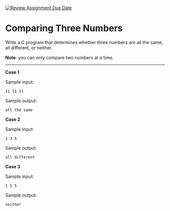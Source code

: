 [![Review Assignment Due Date](https://classroom.github.com/assets/deadline-readme-button-22041afd0340ce965d47ae6ef1cefeee28c7c493a6346c4f15d667ab976d596c.svg)](https://classroom.github.com/a/_84uGKxc)
# Comparing Three Numbers

Write a C program that determines whether three numbers are all the same, all different, or neither. 

**Note**: you can only compare two numbers at a time.

<hr>

**Case 1**

Sample input:
```
11 11 11
```

Sample output:
```
all the same
```

**Case 2**

Sample input:
```
1 3 5
```

Sample output:
```
all different
```

**Case 3**

Sample input:
```
1 5 5
```

Sample output:
```
neither
```
